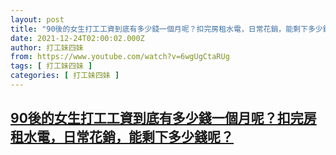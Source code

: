 ```yaml
---
layout: post
title: "90後的女生打工工資到底有多少錢一個月呢？扣完房租水電，日常花銷，能剩下多少錢呢？"
date: 2021-12-24T02:00:02.000Z
author: 打工妹四妹
from: https://www.youtube.com/watch?v=6wgUgCtaRUg
tags: [ 打工妹四妹 ]
categories: [ 打工妹四妹 ]
---
```

<!--1640311202000-->
[90後的女生打工工資到底有多少錢一個月呢？扣完房租水電，日常花銷，能剩下多少錢呢？](https://www.youtube.com/watch?v=6wgUgCtaRUg)
------

<div>

</div>
